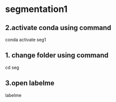 # segmentation1

## 2.activate conda using command 
conda activate seg1

## 1. change folder using command
cd seg

## 3.open labelme
labelme
